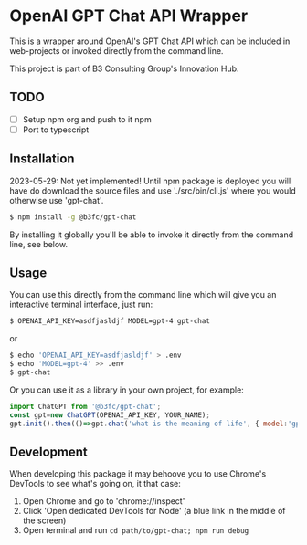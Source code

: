# OpenAI GPT Chat API Wrapper

This is a wrapper around OpenAI's GPT Chat API which can be included in web-projects or invoked directly from the command line.

This project is part of B3 Consulting Group's Innovation Hub.

## TODO
- [ ] Setup npm org and push to it npm
- [ ] Port to typescript

## Installation
2023-05-29: Not yet implemented! Until npm package is deployed you will have do download the source files and use './src/bin/cli.js' where you would otherwise use 'gpt-chat'.

```bash
$ npm install -g @b3fc/gpt-chat
```
By installing it globally you'll be able to invoke it directly from the command line, see below.

## Usage

You can use this directly from the command line which will give you an interactive terminal interface, just run:
```bash
$ OPENAI_API_KEY=asdfjasldjf MODEL=gpt-4 gpt-chat
```
or
```bash
$ echo 'OPENAI_API_KEY=asdfjasldjf' > .env
$ echo 'MODEL=gpt-4' >> .env 
$ gpt-chat
```

Or you can use it as a library in your own project, for example:
```javascript
import ChatGPT from '@b3fc/gpt-chat';
const gpt=new ChatGPT(OPENAI_API_KEY, YOUR_NAME);
gpt.init().then(()=>gpt.chat('what is the meaning of life', { model:'gpt-4' })).then(console.log).catch(console.error);
```

## Development
When developing this package it may behoove you to use Chrome's DevTools to see what's going on, it that case:
1. Open Chrome and go to 'chrome://inspect'
2. Click 'Open dedicated DevTools for Node' (a blue link in the middle of the screen)
3. Open terminal and run `cd path/to/gpt-chat; npm run debug`

